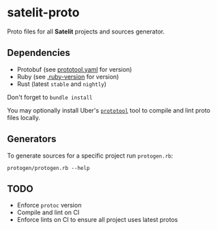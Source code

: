 # satelit-proto

Proto files for all **Satelit** projects and sources generator.

## Dependencies

- Protobuf (see [prototool.yaml](prototool.yaml) for version)
- Ruby (see [.ruby-version](.ruby-version) for version)
- Rust (latest `stable` and `nightly`)

Don't forget to `bundle install`

You may optionally install Uber's [`prototool`](https://github.com/uber/prototool) tool to compile and lint proto files locally.

## Generators

To generate sources for a specific project run `protogen.rb`:

`protogen/protogen.rb --help`

## TODO

- Enforce `protoc` version
- Compile and lint on CI
- Enforce lints on CI to ensure all project uses latest protos 
